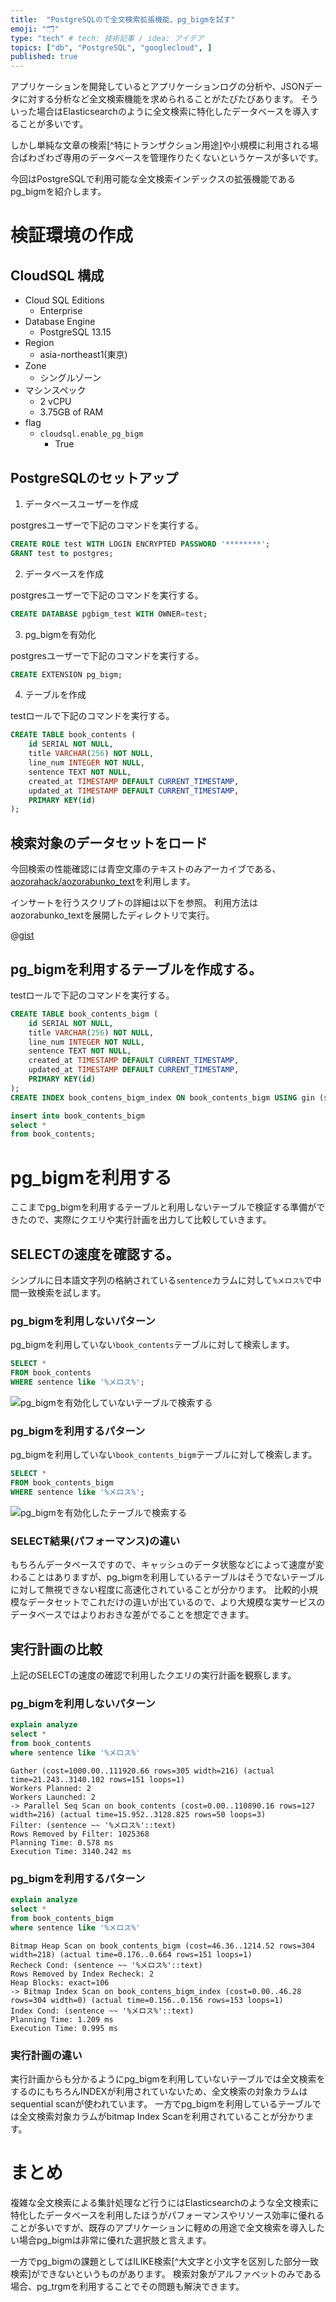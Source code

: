```yaml
---
title:  "PostgreSQLので全文検索拡張機能、pg_bigmを試す"
emoji: "🗂"
type: "tech" # tech: 技術記事 / idea: アイデア
topics: ["db", "PostgreSQL", "googlecloud", ]
published: true
---
```


アプリケーションを開発しているとアプリケーションログの分析や、JSONデータに対する分析など全文検索機能を求められることがたびたびあります。
そういった場合はElasticsearchのように全文検索に特化したデータベースを導入することが多いです。

しかし単純な文章の検索[^特にトランザクション用途]や小規模に利用される場合ばわざわざ専用のデータベースを管理作りたくないというケースが多いです。

今回はPostgreSQLで利用可能な全文検索インデックスの拡張機能であるpg_bigmを紹介します。

# 検証環境の作成
## CloudSQL 構成
- Cloud SQL Editions
  - Enterprise
- Database Engine
  - PostgreSQL 13.15
- Region
  - asia-northeast1(東京)
- Zone
  - シングルゾーン
- マシンスペック
  - 2 vCPU
  - 3.75GB of RAM
- flag
  - `cloudsql.enable_pg_bigm`
    - True

## PostgreSQLのセットアップ
1. データベースユーザーを作成

postgresユーザーで下記のコマンドを実行する。

```sql
CREATE ROLE test WITH LOGIN ENCRYPTED PASSWORD '********';
GRANT test to postgres;
```

2. データベースを作成

postgresユーザーで下記のコマンドを実行する。

```sql
CREATE DATABASE pgbigm_test WITH OWNER=test;
```

3. pg_bigmを有効化

postgresユーザーで下記のコマンドを実行する。

```sql
CREATE EXTENSION pg_bigm;
```

4. テーブルを作成

testロールで下記のコマンドを実行する。

```sql
CREATE TABLE book_contents (
    id SERIAL NOT NULL,
    title VARCHAR(256) NOT NULL,
    line_num INTEGER NOT NULL,
    sentence TEXT NOT NULL,
    created_at TIMESTAMP DEFAULT CURRENT_TIMESTAMP,
    updated_at TIMESTAMP DEFAULT CURRENT_TIMESTAMP,
    PRIMARY KEY(id)
);
```

## 検索対象のデータセットをロード
今回検索の性能確認には青空文庫のテキストのみアーカイブである、[aozorahack/aozorabunko_text](https://github.com/aozorahack/aozorabunko_text)を利用します。

インサートを行うスクリプトの詳細は以下を参照。
利用方法はaozorabunko_textを展開したディレクトリで実行。

@[gist](https://gist.github.com/nnaka2992/eef622f0ab25e7e8e9585251aac13620)

## pg_bigmを利用するテーブルを作成する。

testロールで下記のコマンドを実行する。

```sql
CREATE TABLE book_contents_bigm (
    id SERIAL NOT NULL,
    title VARCHAR(256) NOT NULL,
    line_num INTEGER NOT NULL,
    sentence TEXT NOT NULL,
    created_at TIMESTAMP DEFAULT CURRENT_TIMESTAMP,
    updated_at TIMESTAMP DEFAULT CURRENT_TIMESTAMP,
    PRIMARY KEY(id)
);
CREATE INDEX book_contens_bigm_index ON book_contents_bigm USING gin (sentence gin_bigm_ops);
```

```sql
insert into book_contents_bigm
select *
from book_contents;
```

# pg_bigmを利用する

ここまでpg_bigmを利用するテーブルと利用しないテーブルで検証する準備ができたので、実際にクエリや実行計画を出力して比較していきます。

## SELECTの速度を確認する。
シンプルに日本語文字列の格納されている`sentence`カラムに対して`%メロス%`で中間一致検索を試します。

### pg_bigmを利用しないパターン

pg_bigmを利用していない`book_contents`テーブルに対して検索します。
```sql
SELECT *
FROM book_contents
WHERE sentence like '%メロス%';
```
![pg_bigmを有効化していないテーブルで検索する](/images/use_pgbigm_on_cloudsql/select_without_pg_bigm.gif)

### pg_bigmを利用するパターン

pg_bigmを利用していない`book_contents_bigm`テーブルに対して検索します。
```sql
SELECT *
FROM book_contents_bigm
WHERE sentence like '%メロス%';
```
![pg_bigmを有効化したテーブルで検索する](/images/use_pgbigm_on_cloudsql/select_with_pg_bigm.gif)

### SELECT結果(パフォーマンス)の違い
もちろんデータベースですので、キャッシュのデータ状態などによって速度が変わることはありますが、pg_bigmを利用しているテーブルはそうでないテーブルに対して無視できない程度に高速化されていることが分かります。
比較的小規模なデータセットでこれだけの違いが出ているので、より大規模な実サービスのデータベースではよりおおきな差がでることを想定できます。

## 実行計画の比較

上記のSELECTの速度の確認で利用したクエリの実行計画を観察します。

### pg_bigmを利用しないパターン

```sql
explain analyze
select *
from book_contents
where sentence like '%メロス%'
```

```text
Gather (cost=1000.00..111920.66 rows=305 width=216) (actual time=21.243..3140.102 rows=151 loops=1)
Workers Planned: 2
Workers Launched: 2
-> Parallel Seq Scan on book_contents (cost=0.00..110890.16 rows=127 width=216) (actual time=15.952..3128.825 rows=50 loops=3)
Filter: (sentence ~~ '%メロス%'::text)
Rows Removed by Filter: 1025368
Planning Time: 0.578 ms
Execution Time: 3140.242 ms
```

### pg_bigmを利用するパターン

```sql
explain analyze
select *
from book_contents_bigm
where sentence like '%メロス%'
```

```text
Bitmap Heap Scan on book_contents_bigm (cost=46.36..1214.52 rows=304 width=218) (actual time=0.176..0.664 rows=151 loops=1)
Recheck Cond: (sentence ~~ '%メロス%'::text)
Rows Removed by Index Recheck: 2
Heap Blocks: exact=106
-> Bitmap Index Scan on book_contens_bigm_index (cost=0.00..46.28 rows=304 width=0) (actual time=0.156..0.156 rows=153 loops=1)
Index Cond: (sentence ~~ '%メロス%'::text)
Planning Time: 1.209 ms
Execution Time: 0.995 ms
```

### 実行計画の違い

実行計画からも分かるようにpg_bigmを利用していないテーブルでは全文検索をするのにもちろんINDEXが利用されていないため、全文検索の対象カラムはsequential scanが使われています。
一方でpg_bigmを利用しているテーブルでは全文検索対象カラムがbitmap Index Scanを利用されていることが分かります。


# まとめ

複雑な全文検索による集計処理など行うにはElasticsearchのような全文検索に特化したデータベースを利用したほうがパフォーマンスやリソース効率に優れることが多いですが、既存のアプリケーションに軽めの用途で全文検索を導入したい場合pg_bigmは非常に優れた選択肢と言えます。

一方でpg_bigmの課題としてはILIKE検索[^大文字と小文字を区別した部分一致検索]ができないというものがあります。
検索対象がアルファベットのみである場合、pg_trgmを利用することでその問題も解決できます。


